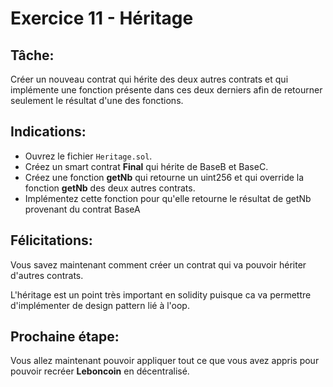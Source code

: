 # Exercice 11 - Héritage

## Tâche:

Créer un nouveau contrat qui hérite des deux autres contrats et qui implémente une fonction présente dans ces deux derniers afin de retourner seulement le résultat d'une des fonctions.

## Indications:

- Ouvrez le fichier `Heritage.sol`.
- Créez un smart contrat **Final** qui hérite de BaseB et BaseC.
- Créez une fonction **getNb** qui retourne un uint256 et qui override la fonction **getNb** des deux autres contrats.
- Implémentez cette fonction pour qu'elle retourne le résultat de getNb provenant du contrat BaseA

## Félicitations:

Vous savez maintenant comment créer un contrat qui va pouvoir hériter d'autres contrats.

L'héritage est un point très important en solidity puisque ca va permettre d'implémenter de design pattern lié à l'oop.

## Prochaine étape:

Vous allez maintenant pouvoir appliquer tout ce que vous avez appris pour pouvoir recréer **Leboncoin** en décentralisé.
